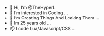 - 👋 Hi, I’m @TheHyperL
- 👀 I’m interested in Coding ...
- 🌱 I’m Creating Things And Leaking Them ...
- 💞️ Im 25 years old ...
- 📫 I code Lua/Javascript/CSS ...
